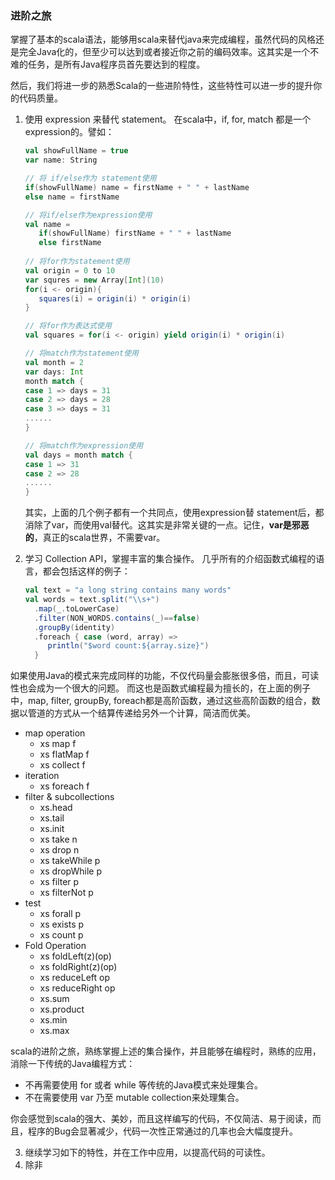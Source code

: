 ### 进阶之旅

掌握了基本的scala语法，能够用scala来替代java来完成编程，虽然代码的风格还是完全Java化的，但至少可以达到或者接近你之前的编码效率。这其实是一个不难的任务，是所有Java程序员首先要达到的程度。

然后，我们将进一步的熟悉Scala的一些进阶特性，这些特性可以进一步的提升你的代码质量。

1. 使用 expression 来替代 statement。
   在scala中，if, for, match 都是一个expression的。譬如：
   ```scala
   val showFullName = true
   var name: String
   
   // 将 if/else作为 statement使用
   if(showFullName) name = firstName + " " + lastName
   else name = firstName
   
   // 将if/else作为expression使用
   val name = 
      if(showFullName) firstName + " " + lastName
      else firstName
      
   // 将for作为statement使用
   val origin = 0 to 10
   var squres = new Array[Int](10)
   for(i <- origin){
      squares(i) = origin(i) * origin(i)
   } 
   
   // 将for作为表达式使用
   val squares = for(i <- origin) yield origin(i) * origin(i)
   
   // 将match作为statement使用
   val month = 2
   var days: Int
   month match {
   case 1 => days = 31
   case 2 => days = 28
   case 3 => days = 31
   ......
   }
   
   // 将match作为expression使用
   val days = month match {
   case 1 => 31
   case 2 => 28
   ......
   }
   ```
   
   其实，上面的几个例子都有一个共同点，使用expression替 statement后，都消除了var，而使用val替代。这其实是非常关键的一点。记住，**var是邪恶的**，真正的scala世界，不需要var。 
   
2. 学习 Collection API，掌握丰富的集合操作。
   几乎所有的介绍函数式编程的语言，都会包括这样的例子：
   ```scala
   val text = "a long string contains many words"
   val words = text.split("\\s+")
     .map(_.toLowerCase)
     .filter(NON_WORDS.contains(_)==false)
     .groupBy(identity)
     .foreach { case (word, array) =>
        println("$word count:${array.size}")
     }
    ```
  如果使用Java的模式来完成同样的功能，不仅代码量会膨胀很多倍，而且，可读性也会成为一个很大的问题。
  而这也是函数式编程最为擅长的，在上面的例子中，map, filter, groupBy, foreach都是高阶函数，通过这些高阶函数的组合，数据以管道的方式从一个结算传递给另外一个计算，简洁而优美。
  * map operation
     * xs map f
     * xs flatMap f
     * xs collect f
  * iteration
    * xs foreach f
  * filter & subcollections
    * xs.head
    * xs.tail
    * xs.init
    * xs take n
    * xs drop n
    * xs takeWhile p
    * xs dropWhile p
    * xs filter p
    * xs filterNot p
 * test
    * xs forall p
    * xs exists p
    * xs count p
 * Fold Operation
    * xs foldLeft(z)(op)
    * xs foldRight(z)(op)
    * xs reduceLeft op
    * xs reduceRight op
    * xs.sum
    * xs.product
    * xs.min
    * xs.max
 
 scala的进阶之旅，熟练掌握上述的集合操作，并且能够在编程时，熟练的应用，消除一下传统的Java编程方式：
 * 不再需要使用 for 或者 while 等传统的Java模式来处理集合。
 * 不在需要使用 var 乃至 mutable collection来处理集合。
 
 你会感觉到scala的强大、美妙，而且这样编写的代码，不仅简洁、易于阅读，而且，程序的Bug会显著减少，代码一次性正常通过的几率也会大幅度提升。
 
3. 继续学习如下的特性，并在工作中应用，以提高代码的可读性。
4. 除非
